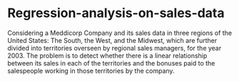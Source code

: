 # Regression-analysis-on-sales-data
Considering a Meddicorp Company and its sales data in three regions of the United States: The South, the West, and the Midwest, which are further divided into territories overseen by regional sales managers, for the year 2003. The problem is to detect whether there is a linear relationship between its sales in each of the territories and the bonuses paid to the salespeople working in those territories by the company.
